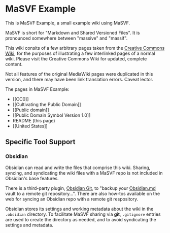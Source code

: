 # MaSVF Example

This is MaSVF Example, a small example wiki using MaSVF.

MaSVF is short for "Markdown and Shared Versioned Files". It is pronounced somewhere between "massive" and "massif".

This wiki consits of a few arbitrary pages taken from the [Creative Commons Wiki](https://wiki.creativecommons.org/wiki/Main_Page), for the purposes of illustrating a few interlinked pages of a normal wiki.  Please visit the Creative Commons Wiki for updated, complete content.

Not all features of the original MediaWiki pages were duplicated in this version, and there may have been link translation errors. Caveat lector.

The pages in MaSVF Example:

- [[CC0]]
- [[Cultivating the Public Domain]]
- [[Public domain]]
- [[Public Domain Symbol Version 1.0]]
- README (this page)
- [[United States]]

## Specific Tool Support

### Obsidian
Obsidian can read and write the files that comprise this wiki.  Sharing, syncing, and syndicating the wiki files with a MaSVF repo is not included in Obsidian's base features.

There is a third-party plugin, [Obsidian Git](https://github.com/denolehov/obsidian-git), to "backup your [Obsidian.md](https://obsidian.md/) vault to a remote git repository...".  There are also how-tos available on the web for syncing an Obsidian repo with a remote git respository.

Obsidian stores its settings and working metadata about the wiki in the `.obsidian` directory.  To facilitate MaSVF sharing via **git**, `.gitignore`  entries are used to create the directory as needed, and to avoid syndicating the settings and metadata.